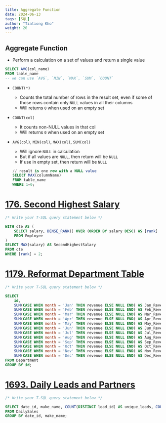 ```yaml
---
title: Aggregate Function
date: 2024-06-13
tags: [SQL]
author: "Tiationg Kho"
weight: 20
---
```


## Aggregate Function

- Perform a calculation on a set of values and return a single value

```sql
SELECT AVG(col_name)
FROM table_name
-- we can use `AVG`, `MIN`, `MAX`, `SUM`, `COUNT`
```

- `COUNT(*)`
    - Counts the total number of rows in the result set, even if some of those rows contain only `NULL` values in all their columns
    - Will returns `0` when used on an empty set
- `COUNT(col)`
    - It counts non-NULL values in that col
    - Will returns `0` when used on an empty set
- `AVG(col)`, `MIN(col)`, `MAX(col)`, `SUM(col)`
    - Will ignore `NULL` in calculation
    - But if all values are `NULL`, then return will be `NULL`
    - If use in empty set, then return will be `NULL`
    
    ```sql
    // result is one row with a NULL value
    SELECT MAX(columnName)
    FROM table_name
    WHERE 1=0;
    ```
    

# [**176. Second Highest Salary**](https://leetcode.com/problems/second-highest-salary/)

```sql
/* Write your T-SQL query statement below */

WITH cte AS (
    SELECT salary, DENSE_RANK() OVER (ORDER BY salary DESC) AS [rank]
    FROM Employee
)
SELECT MAX(salary) AS SecondHighestSalary
FROM cte
WHERE [rank] = 2;
```

# [**1179. Reformat Department Table**](https://leetcode.com/problems/reformat-department-table/)

```sql
/* Write your T-SQL query statement below */

SELECT 
    id,
    SUM(CASE WHEN month = 'Jan' THEN revenue ELSE NULL END) AS Jan_Revenue,
    SUM(CASE WHEN month = 'Feb' THEN revenue ELSE NULL END) AS Feb_Revenue,
    SUM(CASE WHEN month = 'Mar' THEN revenue ELSE NULL END) AS Mar_Revenue,
    SUM(CASE WHEN month = 'Apr' THEN revenue ELSE NULL END) AS Apr_Revenue,
    SUM(CASE WHEN month = 'May' THEN revenue ELSE NULL END) AS May_Revenue,
    SUM(CASE WHEN month = 'Jun' THEN revenue ELSE NULL END) AS Jun_Revenue,
    SUM(CASE WHEN month = 'Jul' THEN revenue ELSE NULL END) AS Jul_Revenue,
    SUM(CASE WHEN month = 'Aug' THEN revenue ELSE NULL END) AS Aug_Revenue,
    SUM(CASE WHEN month = 'Sep' THEN revenue ELSE NULL END) AS Sep_Revenue,
    SUM(CASE WHEN month = 'Oct' THEN revenue ELSE NULL END) AS Oct_Revenue,
    SUM(CASE WHEN month = 'Nov' THEN revenue ELSE NULL END) AS Nov_Revenue,
    SUM(CASE WHEN month = 'Dec' THEN revenue ELSE NULL END) AS Dec_Revenue
FROM Department
GROUP BY id;
```

# [**1693. Daily Leads and Partners**](https://leetcode.com/problems/daily-leads-and-partners/)

```sql
/* Write your T-SQL query statement below */

SELECT date_id, make_name, COUNT(DISTINCT lead_id) AS unique_leads, COUNT(DISTINCT partner_id) AS unique_partners
FROM DailySales
GROUP BY date_id, make_name;
```